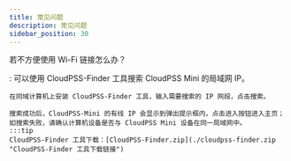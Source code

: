 ```yaml
---
title: 常见问题
description: 常见问题
sidebar_position: 30
---
```


若不方便使用 Wi-Fi 链接怎么办？

:
    可以使用 CloudPSS-Finder 工具搜索 CloudPSS Mini 的局域网 IP。

    在同域计算机上安装 CloudPSS-Finder 工具，输入需要搜索的 IP 网段，点击搜索。

    搜索成功后，CloudPSS-Mini 的有线 IP 会显示到弹出提示框内，点击进入按钮进入主页；如搜索失败，请确认计算机设备是否与 CloudPSS Mini 设备在同一局域网中。
    :::tip
    CloudPSS-Finder 工具下载：[CloudPSS-Finder.zip](./cloudpss-finder.zip "CloudPSS-Finder 工具下载链接")